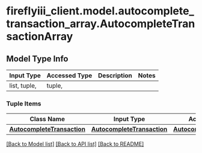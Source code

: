 # fireflyiii_client.model.autocomplete_transaction_array.AutocompleteTransactionArray

## Model Type Info
Input Type | Accessed Type | Description | Notes
------------ | ------------- | ------------- | -------------
list, tuple,  | tuple,  |  | 

### Tuple Items
Class Name | Input Type | Accessed Type | Description | Notes
------------- | ------------- | ------------- | ------------- | -------------
[**AutocompleteTransaction**](AutocompleteTransaction.md) | [**AutocompleteTransaction**](AutocompleteTransaction.md) | [**AutocompleteTransaction**](AutocompleteTransaction.md) |  | 

[[Back to Model list]](../../README.md#documentation-for-models) [[Back to API list]](../../README.md#documentation-for-api-endpoints) [[Back to README]](../../README.md)

